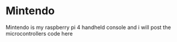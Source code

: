 # Mintendo
Mintendo is my raspberry pi 4 handheld console and i will post the microcontrollers code here
